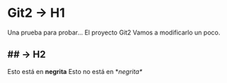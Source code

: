 # Git2 -> H1
Una prueba para probar... El proyecto Git2
Vamos a modificarlo un poco.

## \#\# -> H2
Esto está en **negrita** 
Esto no está en \**negrita\**